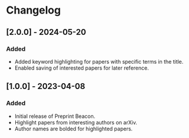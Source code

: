 # Changelog

## [2.0.0] - 2024-05-20
### Added
- Added keyword highlighting for papers with specific terms in the title.
- Enabled saving of interested papers for later reference.

## [1.0.0] - 2023-04-08
### Added
- Initial release of Preprint Beacon.
- Highlight papers from interesting authors on arXiv.
- Author names are bolded for highlighted papers.
